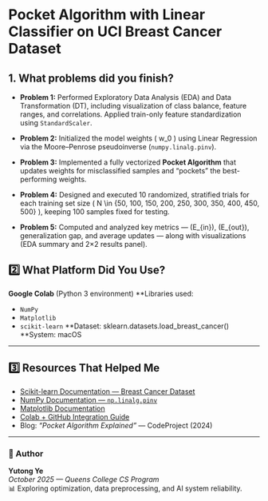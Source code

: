 # Pocket Algorithm with Linear Classifier on UCI Breast Cancer Dataset

## 1. What problems did you finish?
- **Problem 1:**
Performed Exploratory Data Analysis (EDA) and Data Transformation (DT), including visualization of class balance, feature ranges, and correlations. Applied train-only feature standardization using `StandardScaler`.
  
- **Problem 2:**
Initialized the model weights \( w_0 \) using Linear Regression via the Moore–Penrose pseudoinverse (`numpy.linalg.pinv`).
  
- **Problem 3:**
Implemented a fully vectorized **Pocket Algorithm** that updates weights for misclassified samples and “pockets” the best-performing weights.
  
- **Problem 4:**
Designed and executed 10 randomized, stratified trials for each training set size \( N \in \{50, 100, 150, 200, 250, 300, 350, 400, 450, 500\} \), keeping 100 samples fixed for testing.
  
- **Problem 5:** Computed and analyzed key metrics — \(E_{in}\), \(E_{out}\), generalization gap, and average updates — along with visualizations (EDA summary and 2×2 results panel).


## 2️⃣ What Platform Did You Use?

**Google Colab** (Python 3 environment)
**Libraries used:
  - `NumPy`
  - `Matplotlib`
  - `scikit-learn`
**Dataset: sklearn.datasets.load_breast_cancer()
**System: macOS 

---

## 3️⃣ Resources That Helped Me

- [Scikit-learn Documentation — Breast Cancer Dataset](https://scikit-learn.org/stable/datasets/toy_dataset.html#breast-cancer-dataset)
- [NumPy Documentation — `np.linalg.pinv`](https://numpy.org/doc/stable/reference/generated/numpy.linalg.pinv.html)
- [Matplotlib Documentation](https://matplotlib.org/stable/api/_as_gen/matplotlib.pyplot.html)
- [Colab + GitHub Integration Guide](https://colab.research.google.com/github)
- Blog: *“Pocket Algorithm Explained”* — CodeProject (2024)

---

### 🧩 Author
**Yutong Ye**  
*October 2025 — Queens College CS Program*  
📊 Exploring optimization, data preprocessing, and AI system reliability.
